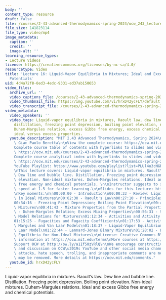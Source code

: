 ```yaml
---
body: ''
content_type: resource
draft: false
file: /courses/2-43-advanced-thermodynamics-spring-2024/ocw_243_lecture16_2024apr05_360p_16_9.mp4
file_size: 141823114
file_type: video/mp4
image_metadata:
  caption: ''
  credit: ''
  image-alt: ''
learning_resource_types:
- Lecture Videos
license: https://creativecommons.org/licenses/by-nc-sa/4.0/
resourcetype: Video
title: 'Lecture 16: Liquid-Vapor Equilibria in Mixtures; Ideal and Excess Chemical
  Potentials'
uid: 4d4a72f8-0ed3-4edc-9331-ed37ab150653
video_files:
  archive_url: ''
  video_captions_file: /courses/2-43-advanced-thermodynamics-spring-2024/17f6cbcJ4aLAERNI12xRoSBBA0nGCaNDx_transcript.webvtt
  video_thumbnail_file: https://img.youtube.com/vi/hrxD42ycFLY/default.jpg
  video_transcript_file: /courses/2-43-advanced-thermodynamics-spring-2024/17f6cbcJ4aLAERNI12xRoSBBA0nGCaNDx_transcript.pdf
video_metadata:
  video_speakers: ''
  video_tags: Liquid-vapor equilibria in mixtures, Raoult law, dew line, bubble line,
    distillation, freezing point depression, boiling point elevation, non-ideal mixtures,
    Duhem-Margules relation, excess Gibbs free energy, excess chemical potential,
    ideal versus excess properties.
  youtube_description: "MIT 2.43 Advanced Thermodynamics, Spring 2024\nInstructor:\
    \ Gian Paolo Beretta\n\nView the complete course: https://ocw.mit.edu/courses/2-43-advanced-thermodynamics-spring-2024/\n\
    Complete course table of contents with hyperlinks to slides and video timestamps:\
    \ https://ocw.mit.edu/courses/2-43-advanced-thermodynamics-spring-2024/resources/mit2_43_s24_toc_slides_pdf/\n\
    Complete course analytical index with hyperlinks to slides and video timestamps:\
    \ https://ocw.mit.edu/courses/2-43-advanced-thermodynamics-spring-2024/resources/mit2_43_s24_index_slides_pdf/\n\
    YouTube Playlist: https://www.youtube.com/playlist?list=PLUl4u3cNGP6309d0oJDiVo1CvxUQXJ2il\n\
    \nThis lecture covers: Liquid-vapor equilibria in mixtures. Raoult\u2019s law.\
    \ Dew line and bubble line. Distillation. Freezing point depression. Boiling point\
    \ elevation. Non-ideal mixtures. Duhem-Margules relations. Ideal and excess Gibbs\
    \ free energy and chemical potentials. \n\nInstructor suggests to set viewing\
    \ speed at 1.5 for faster learning.\n\nSlides for this lecture: https://ocw.mit.edu/courses/2-43-advanced-thermodynamics-spring-2024/resources/mit2_43_s24_lec16_pdf/\n\
    \nKey moments:\n\n00:00:00 - Introduction\n00:00:33 - Review: Liquid-Vapor Equilibria\
    \ in Ideal Mixtures\n00:02:30 - Raoult's Law\n00:27:10 - Principles of Distillation\n\
    00:34:16 - Freezing Point Depression; Boiling Point Elevation\n00:41:08 - Non-Ideal\
    \ Mixtures\n00:41:43 - Mixture Properties from the Partial Properties\n00:43:24\
    \ - Duhem-Margules Relation; Excess Mixing Properties\n00:56:31 - Simple and Complex\
    \ Model Relations for Mixtures\n01:12:34 - Activities and Activity Coefficients\n\
    01:15:25 - Fugacities and Fugacity Coefficients\n01:17:53 - Activities for the\
    \ Margules and Van Laar Models\n01:18:37 - Liquid-Vapor Equilibrium with the Van\
    \ Laar Model\n01:22:44 - Lennard-Jones Binary Mixture\n01:28:02 - Liquid-Vapor\
    \ Equilibria for Non-Ideal Mixtures\n\nLicense: Creative Commons BY-NC-SA\nMore\
    \ information at https://ocw.mit.edu/terms\nMore courses at https://ocw.mit.edu\n\
    Support OCW at http://ow.ly/a1If50zVRlQ\n\nWe encourage constructive comments\
    \ and discussion on OCW\u2019s YouTube and other social media channels. Personal\
    \ attacks, hate speech, trolling, and inappropriate comments are not allowed and\
    \ may be removed. More details at https://ocw.mit.edu/comments."
  youtube_id: hrxD42ycFLY
---
```

Liquid-vapor equilibria in mixtures. Raoult’s law. Dew line and bubble line. Distillation. Freezing point depression. Boiling point elevation. Non-ideal mixtures. Duhem-Margules relations. Ideal and excess Gibbs free energy and chemical potentials.